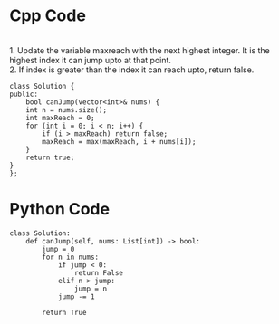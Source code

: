 # Cpp Code
<br /> 1. Update the variable maxreach with the next highest integer. It is the highest index it can jump upto at that point.
<br /> 2. If index is greater than the index it can reach upto, return false. 

```
class Solution {
public:
    bool canJump(vector<int>& nums) {
    int n = nums.size();
    int maxReach = 0;
    for (int i = 0; i < n; i++) {
        if (i > maxReach) return false;
        maxReach = max(maxReach, i + nums[i]);
    }
    return true;
}
};
```
# Python Code
```
class Solution:
    def canJump(self, nums: List[int]) -> bool:
        jump = 0
        for n in nums:
            if jump < 0:
                return False
            elif n > jump:
                jump = n
            jump -= 1
            
        return True
```

